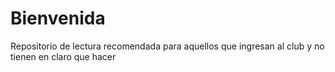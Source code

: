 # Bienvenida
Repositorio de lectura recomendada para aquellos que ingresan al club y no tienen en claro que hacer
